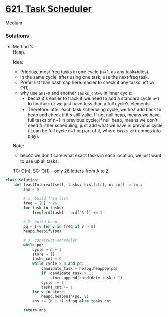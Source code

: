 # [621. Task Scheduler](https://leetcode.com/problems/task-scheduler/description/?envType=company&envId=amazon&favoriteSlug=amazon-six-months)

Medium

### Solutions

- Method 1:\
  Heap.

  Idea:
  - Prioritize most freq tasks in one cycle (n+1, as any task+idles). 
  - In the same cycle, after using one task, use the next freq task.
  - Prefer list than hashmap here: easier to check if any tasks left w/ O(1).
  - why use `ans=0` and another `tasks_cnt=0` in inner cycle:
    - becoz it's easier to track if we need to add a standard cycle `n+1` to final `ans` or we just have less than a full cycle's elements.
    - Therefore: after each task scheduling cycle, we first add back to heap and check if it's still valid. If not null heap, means we have
      full tasks of n+1 in previous cycle; if null heap, means we don't need further scheduling, just add what we have in previous cycle (it can be full cycle n+1 or part of it, where `tasks_cnt` comes into play).

  Note:
  - becoz we don't care what exact tasks in each location, we just want to use up all tasks.

  TC: O(n), SC: O(1) - only 26 letters from A to Z.

```python
class Solution:
    def leastInterval(self, tasks: List[str], n: int) -> int:
        ans = 0

        # 1. build freq list
        freq = [0] * 26
        for task in tasks:
            freq[ord(task) - ord('A')] += 1

        # 2. build heap
        pq = [-v for v in freq if v > 0]
        heapq.heapify(pq)

        # 3. construct scheduler
        while pq:
            cycle = n + 1
            store = []
            tasks_cnt = 0
            while cycle > 0 and pq:
                candidate_task = heapq.heappop(pq)
                if -candidate_task > 1:
                    store.append(candidate_task + 1)
                cycle -= 1
                tasks_cnt += 1
            for v in store:
                heapq.heappush(pq, v)
            ans += (n + 1) if pq else tasks_cnt

        return ans
```
